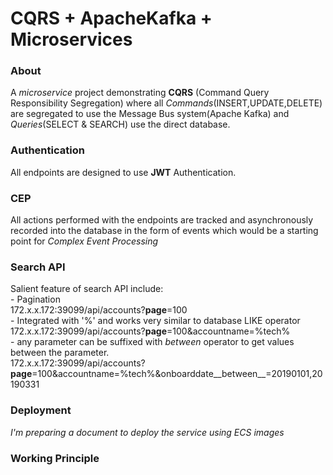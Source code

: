 # CQRS + ApacheKafka + Microservices<br>

### About
A _microservice_ project demonstrating **CQRS** (Command Query Responsibility Segregation) where all _Commands_(INSERT,UPDATE,DELETE) are segregated to use the Message Bus system(Apache Kafka) and _Queries_(SELECT & SEARCH) use the direct database.

### Authentication
All endpoints are designed to use **JWT** Authentication.

### CEP
All actions performed with the endpoints are tracked and asynchronously recorded into the database in the form of events which would be a starting point for _Complex Event Processing_

### Search API
Salient feature of search API include: <br>
    - Pagination <br>
    172.x.x.172:39099/api/accounts?__page__=100 <br>
    - Integrated with '%' and works very similar to database LIKE operator <br>
    172.x.x.172:39099/api/accounts?__page__=100&accountname=%tech% <br>
    - any parameter can be suffixed with _between_ operator to get values between the parameter. <br>
    172.x.x.172:39099/api/accounts?__page__=100&accountname=%tech%&onboarddate__between__=20190101,20190331 <br>


### Deployment
_I'm preparing a document to deploy the service using ECS images_

### Working Principle
